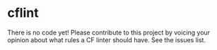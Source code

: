 cflint
======

There is no code yet! Please contribute to this project by voicing your opinion about what rules a CF linter should have. See the issues list. 
